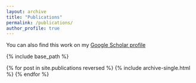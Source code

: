 ```yaml
---
layout: archive
title: "Publications"
permalink: /publications/
author_profile: true
---
```

You can also find this work on my [Google Scholar profile]("https://scholar.google.com/citations?user=ST_EM7wAAAAJ&hl=en&oi=ao")

{% include base_path %}

{% for post in site.publications reversed %}
  {% include archive-single.html %}
{% endfor %}
